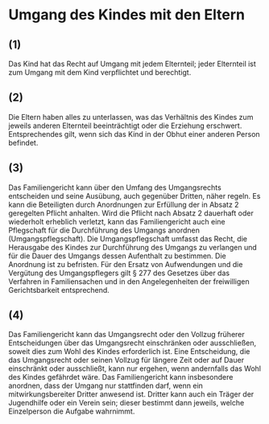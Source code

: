 # Umgang des Kindes mit den Eltern



## (1)

 Das Kind hat das Recht auf Umgang mit jedem Elternteil; jeder Elternteil ist zum Umgang mit dem Kind verpflichtet und berechtigt.

## (2)

 Die Eltern haben alles zu unterlassen, was das Verhältnis des Kindes zum jeweils anderen Elternteil beeinträchtigt oder die Erziehung erschwert. Entsprechendes gilt, wenn sich das Kind in der Obhut einer anderen Person befindet.

## (3)

 Das Familiengericht kann über den Umfang des Umgangsrechts entscheiden und seine Ausübung, auch gegenüber Dritten, näher regeln. Es kann die Beteiligten durch Anordnungen zur Erfüllung der in Absatz 2 geregelten Pflicht anhalten. Wird die Pflicht nach Absatz 2 dauerhaft oder wiederholt erheblich verletzt, kann das Familiengericht auch eine Pflegschaft für die Durchführung des Umgangs anordnen (Umgangspflegschaft). Die Umgangspflegschaft umfasst das Recht, die Herausgabe des Kindes zur Durchführung des Umgangs zu verlangen und für die Dauer des Umgangs dessen Aufenthalt zu bestimmen. Die Anordnung ist zu befristen. Für den Ersatz von Aufwendungen und die Vergütung des Umgangspflegers gilt § 277 des Gesetzes über das Verfahren in Familiensachen und in den Angelegenheiten der freiwilligen Gerichtsbarkeit entsprechend.

## (4)

 Das Familiengericht kann das Umgangsrecht oder den Vollzug früherer Entscheidungen über das Umgangsrecht einschränken oder ausschließen, soweit dies zum Wohl des Kindes erforderlich ist. Eine Entscheidung, die das Umgangsrecht oder seinen Vollzug für längere Zeit oder auf Dauer einschränkt oder ausschließt, kann nur ergehen, wenn andernfalls das Wohl des Kindes gefährdet wäre. Das Familiengericht kann insbesondere anordnen, dass der Umgang nur stattfinden darf, wenn ein mitwirkungsbereiter Dritter anwesend ist. Dritter kann auch ein Träger der Jugendhilfe oder ein Verein sein; dieser bestimmt dann jeweils, welche Einzelperson die Aufgabe wahrnimmt. 

